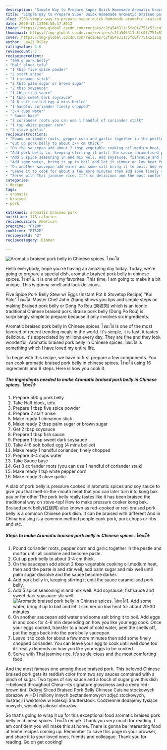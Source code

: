 ```yaml
---
description: "Simple Way to Prepare Super Quick Homemade Aromatic braised pork belly in Chinese spices. ไข่พะโล้"
title: "Simple Way to Prepare Super Quick Homemade Aromatic braised pork belly in Chinese spices. ไข่พะโล้"
slug: 2253-simple-way-to-prepare-super-quick-homemade-aromatic-braised-pork-belly-in-chinese-spices
date: 2020-11-13T05:50:17.861Z
image: https://img-global.cpcdn.com/recipes/c2fa546311c5fc0f/751x532cq70/aromatic-braised-pork-belly-in-chinese-spices-ไข่พะโล้-recipe-main-photo.jpg
thumbnail: https://img-global.cpcdn.com/recipes/c2fa546311c5fc0f/751x532cq70/aromatic-braised-pork-belly-in-chinese-spices-ไข่พะโล้-recipe-main-photo.jpg
cover: https://img-global.cpcdn.com/recipes/c2fa546311c5fc0f/751x532cq70/aromatic-braised-pork-belly-in-chinese-spices-ไข่พะโล้-recipe-main-photo.jpg
author: Lewis Riley
ratingvalue: 4.6
reviewcount: 5
recipeingredient:
- "500 g pork belly"
- "Half block tofu"
- "1 tbsp five spice powder"
- "2 start anise"
- "1 cinnamon stick"
- "2 tbsp palm sugar or brown sugar"
- "2 tbsp soysauce"
- "1 tbsp fish sauce"
- "1 tbsp sweet dark soysauce"
- "4-6 soft boiled egg 4 mins boiled"
- "1 handful coriander finely chopped"
- "3-4 cups water"
- " Sauce base"
- "3 coriander roots you can use 1 handful of coriander stalk"
- "1 tsp white pepper corn"
- "3 clove garlic"
recipeinstructions:
- "Pound coriander roots, pepper corn and garlic together in the pestle and mortar until all combine and become paste."
- "Cut up pork belly to about 3-4 cm thick."
- "On the saucepan add about 2 tbsp vegetable cooking oil,medium heat, then add the paste in and stir well, add palm sugar and mix well until palm sugar dissolve and the sauce become darker."
- "Add pork belly in, keeping stirring it until the sauce caramelised pork belly."
- "Add 5 spice seasoning in and mix well. Add soysauce, fishsauce and sweet dark soysauce stir well."
- "Add some water, bring it up to boil and let it simmer on low heat for about 20-30 minutes"
- "On another saucepan add water and some salt bring it to boil. Add eggs in and cook for 4-6 min depending on how you like your egg cook. Once your eggs cooked, transfer to a bowl of cold water, peel the shells off, put the eggs back into the pork belly saucepan."
- "Leave it to cook for about a few more minutes then add some finely chopped coriander. You can leave your egg to cook until well done too it’s really depends on how you like your eggs to be cooked."
- "Serve with Thai jasmine rice. It’s so delicious and the most comforting food."
categories:
- Recipe
tags:
- aromatic
- braised
- pork

katakunci: aromatic braised pork 
nutrition: 178 calories
recipecuisine: American
preptime: "PT20M"
cooktime: "PT52M"
recipeyield: "2"
recipecategory: Dinner

---
```



![Aromatic braised pork belly in Chinese spices. ไข่พะโล้](https://img-global.cpcdn.com/recipes/c2fa546311c5fc0f/751x532cq70/aromatic-braised-pork-belly-in-chinese-spices-ไข่พะโล้-recipe-main-photo.jpg)

Hello everybody, hope you're having an amazing day today. Today, we're going to prepare a special dish, aromatic braised pork belly in chinese spices. ไข่พะโล้. It is one of my favorites. This time, I am going to make it a bit unique. This is gonna smell and look delicious.

Five Spice Pork Belly Stew w/ Eggs (Instant Pot &amp; Stovetop Recipe) &#34;Kai Palo&#34; ไข่พะโล้. Master Chef John Zhang shows you tips and simple steps on making Braised pork belly or Dong Po Rou (東坡肉) which is an iconic traditional Chinese braised pork. Braise pork belly (Dong Po Rou) is surprisingly simple to prepare because it only involves six ingredients.

Aromatic braised pork belly in Chinese spices. ไข่พะโล้ is one of the most favored of recent trending meals in the world. It's simple, it is fast, it tastes delicious. It's appreciated by millions every day. They are fine and they look wonderful. Aromatic braised pork belly in Chinese spices. ไข่พะโล้ is something which I have loved my entire life.


To begin with this recipe, we have to first prepare a few components. You can cook aromatic braised pork belly in chinese spices. ไข่พะโล้ using 16 ingredients and 9 steps. Here is how you cook it.

<!--inarticleads1-->

##### The ingredients needed to make Aromatic braised pork belly in Chinese spices. ไข่พะโล้:

1. Prepare 500 g pork belly
1. Take Half block, tofu
1. Prepare 1 tbsp five spice powder
1. Prepare 2 start anise
1. Make ready 1 cinnamon stick
1. Make ready 2 tbsp palm sugar or brown sugar
1. Get 2 tbsp soysauce
1. Prepare 1 tbsp fish sauce
1. Prepare 1 tbsp sweet dark soysauce
1. Take 4-6 soft boiled egg (4 mins boiled)
1. Make ready 1 handful coriander, finely chopped
1. Prepare 3-4 cups water
1. Take  Sauce base
1. Get 3 coriander roots (you can use 1 handful of coriander stalk)
1. Make ready 1 tsp white pepper corn
1. Make ready 3 clove garlic


A slab of pork belly is pressure cooked in aromatic spices and soy sauce to give you that melt-in-the-mouth meat that you can later turn into kong bak pau or for other The pork belly really tastes like it has been braised the traditional way on stove-top! How to make pressure cooker kong bak. Braised pork belly(红烧肉) also known as red-cooked or red-braised pork belly is a common Chinese pork dish. It can be braised with different And in China braising is a common method people cook pork, pork chops or ribs and etc. 

<!--inarticleads2-->

##### Steps to make Aromatic braised pork belly in Chinese spices. ไข่พะโล้:

1. Pound coriander roots, pepper corn and garlic together in the pestle and mortar until all combine and become paste.
1. Cut up pork belly to about 3-4 cm thick.
1. On the saucepan add about 2 tbsp vegetable cooking oil,medium heat, then add the paste in and stir well, add palm sugar and mix well until palm sugar dissolve and the sauce become darker.
1. Add pork belly in, keeping stirring it until the sauce caramelised pork belly.
1. Add 5 spice seasoning in and mix well. Add soysauce, fishsauce and sweet dark soysauce stir well.
<img src="//assets-global.cpcdn.com/assets/icons/button_play-2c75c40dde080a61004c1f40b05d8f140eaff45d7e9e6481dc71c63d2e7c4909.png" alt="Aromatic braised pork belly in Chinese spices. ไข่พะโล้">1. Add some water, bring it up to boil and let it simmer on low heat for about 20-30 minutes
1. On another saucepan add water and some salt bring it to boil. Add eggs in and cook for 4-6 min depending on how you like your egg cook. Once your eggs cooked, transfer to a bowl of cold water, peel the shells off, put the eggs back into the pork belly saucepan.
1. Leave it to cook for about a few more minutes then add some finely chopped coriander. You can leave your egg to cook until well done too it’s really depends on how you like your eggs to be cooked.
1. Serve with Thai jasmine rice. It’s so delicious and the most comforting food.


And the most famous one among those braised pork. This beloved Chinese braised pork gets its reddish color from two soy sauces combined with a pinch of sugar. Two types of soy sauce and a touch of sugar give this dish—beloved throughout China—its signature glossiness and a deep red-brown tint. Odkryj Sliced Braised Pork Belly Chinese Cuisine stockowych obrazów w HD i miliony innych beztantiemowych zdjęć stockowych, ilustracji i wektorów w kolekcji Shutterstock. Codziennie dodajemy tysiące nowych, wysokiej jakości obrazów. 

So that's going to wrap it up for this exceptional food aromatic braised pork belly in chinese spices. ไข่พะโล้ recipe. Thank you very much for reading. I am confident you will make this at home. There is gonna be interesting food at home recipes coming up. Remember to save this page in your browser, and share it to your loved ones, friends and colleague. Thank you for reading. Go on get cooking!
